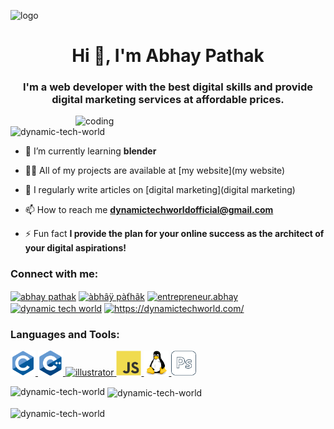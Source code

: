 ![logo]()
<h1 align="center">Hi 👋, I'm Abhay Pathak</h1>
<h3 align="center">I'm a web developer with the best digital skills and provide digital marketing services at affordable prices.</h3>

<img align="right" alt="coding" width="400" src="[https://www.google.com/url?sa=i&url=https%3A%2F%2Fgifer.com%2Fen%2Fgifs%2Fcoding&psig=AOvVaw28DXHrEo-aPn51XsGgLjx-&ust=1705111267812000&source=images&cd=vfe&opi=89978449&ved=0CBIQjRxqFwoTCMCVxNLg1oMDFQAAAAAdAAAAABAW](https://i.gifer.com/JXA0.gif)">

<p align="left"> <img src="https://komarev.com/ghpvc/?username=dynamic-tech-world&label=Profile%20views&color=0e75b6&style=flat" alt="dynamic-tech-world" /> </p>

- 🌱 I’m currently learning **blender**

- 👨‍💻 All of my projects are available at [my website](my website)

- 📝 I regularly write articles on [digital marketing](digital marketing)

- 📫 How to reach me **dynamictechworldofficial@gmail.com**

- ⚡ Fun fact **I provide the plan for your online success as the architect of your digital aspirations!**

<h3 align="left">Connect with me:</h3>
<p align="left">
<a href="https://linkedin.com/in/abhay pathak" target="blank"><img align="center" src="https://raw.githubusercontent.com/rahuldkjain/github-profile-readme-generator/master/src/images/icons/Social/linked-in-alt.svg" alt="abhay pathak" height="30" width="40" /></a>
<a href="https://fb.com/àbhâÿ pàťhãk" target="blank"><img align="center" src="https://raw.githubusercontent.com/rahuldkjain/github-profile-readme-generator/master/src/images/icons/Social/facebook.svg" alt="àbhâÿ pàťhãk" height="30" width="40" /></a>
<a href="https://instagram.com/entrepreneur.abhay" target="blank"><img align="center" src="https://raw.githubusercontent.com/rahuldkjain/github-profile-readme-generator/master/src/images/icons/Social/instagram.svg" alt="entrepreneur.abhay" height="30" width="40" /></a>
<a href="https://www.youtube.com/c/dynamic tech world" target="blank"><img align="center" src="https://raw.githubusercontent.com/rahuldkjain/github-profile-readme-generator/master/src/images/icons/Social/youtube.svg" alt="dynamic tech world" height="30" width="40" /></a>
<a href="/https://dynamictechworld.com/" target="blank"><img align="center" src="https://raw.githubusercontent.com/rahuldkjain/github-profile-readme-generator/master/src/images/icons/Social/rss.svg" alt="https://dynamictechworld.com/" height="30" width="40" /></a>
</p>

<h3 align="left">Languages and Tools:</h3>
<p align="left"> <a href="https://www.cprogramming.com/" target="_blank" rel="noreferrer"> <img src="https://raw.githubusercontent.com/devicons/devicon/master/icons/c/c-original.svg" alt="c" width="40" height="40"/> </a> <a href="https://www.w3schools.com/cpp/" target="_blank" rel="noreferrer"> <img src="https://raw.githubusercontent.com/devicons/devicon/master/icons/cplusplus/cplusplus-original.svg" alt="cplusplus" width="40" height="40"/> </a> <a href="https://www.adobe.com/in/products/illustrator.html" target="_blank" rel="noreferrer"> <img src="https://www.vectorlogo.zone/logos/adobe_illustrator/adobe_illustrator-icon.svg" alt="illustrator" width="40" height="40"/> </a> <a href="https://developer.mozilla.org/en-US/docs/Web/JavaScript" target="_blank" rel="noreferrer"> <img src="https://raw.githubusercontent.com/devicons/devicon/master/icons/javascript/javascript-original.svg" alt="javascript" width="40" height="40"/> </a> <a href="https://www.linux.org/" target="_blank" rel="noreferrer"> <img src="https://raw.githubusercontent.com/devicons/devicon/master/icons/linux/linux-original.svg" alt="linux" width="40" height="40"/> </a> <a href="https://www.photoshop.com/en" target="_blank" rel="noreferrer"> <img src="https://raw.githubusercontent.com/devicons/devicon/master/icons/photoshop/photoshop-line.svg" alt="photoshop" width="40" height="40"/> </a> </p>

<p><img align="left" src="https://github-readme-stats.vercel.app/api/top-langs?username=dynamic-tech-world&show_icons=true&locale=en&layout=compact" alt="dynamic-tech-world" /></p>

<p>&nbsp;<img align="center" src="https://github-readme-stats.vercel.app/api?username=dynamic-tech-world&show_icons=true&locale=en" alt="dynamic-tech-world" /></p>

<p><img align="center" src="https://github-readme-streak-stats.herokuapp.com/?user=dynamic-tech-world&" alt="dynamic-tech-world" /></p>
